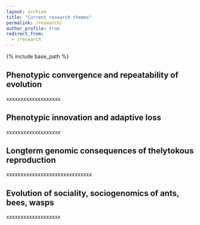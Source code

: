 ```yaml
---
layout: archive
title: "Current research themes"
permalink: /research/
author_profile: true
redirect_from:
  - /research
---
```


{% include base_path %}  


Phenotypic convergence and repeatability of evolution  
------  
xxxxxxxxxxxxxxxxxxx

Phenotypic innovation and adaptive loss  
------  
xxxxxxxxxxxxxxxxxxx

Longterm genomic consequences of thelytokous reproduction  
------
xxxxxxxxxxxxxxxxxxxxxxxxxxxxxx  

Evolution of sociality, sociogenomics of ants, bees, wasps
------
xxxxxxxxxxxxxxxxxxx  

